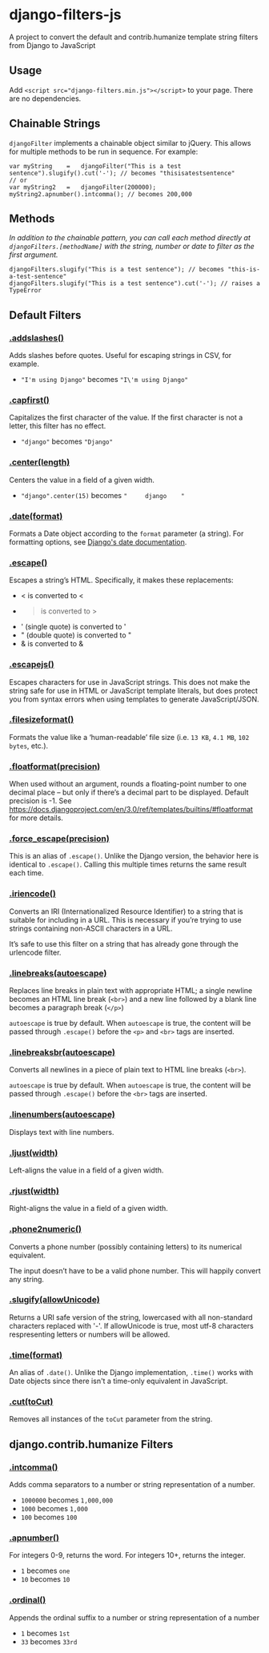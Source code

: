 # django-filters-js

A project to convert the default and contrib.humanize template string filters from Django to JavaScript

## Usage

Add `<script src="django-filters.min.js"></script>` to your page. There are no dependencies.

## Chainable Strings

`djangoFilter` implements a chainable object similar to jQuery. This allows for multiple methods to be run in sequence. For example:

    var myString    =   djangoFilter("This is a test sentence").slugify().cut('-'); // becomes "thisisatestsentence"
    // or
    var myString2   =   djangoFilter(200000);
    myString2.apnumber().intcomma(); // becomes 200,000

## Methods

_In addition to the chainable pattern, you can call each method directly at `djangoFilters.[methodName]` with the string, number or date to filter as the first argument._

    djangoFilters.slugify("This is a test sentence"); // becomes "this-is-a-test-sentence"
    djangoFilters.slugify("This is a test sentence").cut('-'); // raises a TypeError

## Default Filters

<a id="addslashes"></a>

### [.addslashes()](#addslashes)

Adds slashes before quotes. Useful for escaping strings in CSV, for example.

- `"I'm using Django"` becomes `"I\'m using Django"`

<a id="capfirst"></a>

### [.capfirst()](#capfirst)

Capitalizes the first character of the value. If the first character is not a letter, this filter has no effect.

- `"django"` becomes `"Django"`

<a id="center"></a>

### [.center(length)](#center)

Centers the value in a field of a given width.

- `"django".center(15)` becomes `"     django    "`

<a id="date"></a>

### [.date(format)](#date)

Formats a Date object according to the `format` parameter (a string). For formatting options, see [Django's date documentation](https://docs.djangoproject.com/en/latest/ref/templates/builtins/#date).

<a id="escape"></a>

### [.escape()](#escape)

Escapes a string’s HTML. Specifically, it makes these replacements:

- < is converted to &lt;
- > is converted to &gt;
- ' (single quote) is converted to &#x27;
- " (double quote) is converted to &quot;
- & is converted to &amp;

<a id="escapejs"></a>

### [.escapejs()](#escapejs)

Escapes characters for use in JavaScript strings. This does not make the string safe for use in HTML or JavaScript template literals, but does protect you from syntax errors when using templates to generate JavaScript/JSON.

<a id="filesizeformat"></a>

### [.filesizeformat()](#filesizeformat)

Formats the value like a ‘human-readable’ file size (i.e. `13 KB`, `4.1 MB`, `102 bytes`, etc.).

<a id="floatformat"></a>

### [.floatformat(precision)](#floatformat)

When used without an argument, rounds a floating-point number to one decimal place – but only if there’s a decimal part to be displayed. Default precision is -1. See https://docs.djangoproject.com/en/3.0/ref/templates/builtins/#floatformat for more details.

<a id="force_escape"></a>

### [.force_escape(precision)](#force_escape)

This is an alias of `.escape()`. Unlike the Django version, the behavior here is identical to `.escape()`. Calling this multiple times returns the same result each time.

<a id="iriencode"></a>

### [.iriencode()](#iriencode)

Converts an IRI (Internationalized Resource Identifier) to a string that is suitable for including in a URL. This is necessary if you’re trying to use strings containing non-ASCII characters in a URL.

It’s safe to use this filter on a string that has already gone through the urlencode filter.

<a id="linebreaks"></a>

### [.linebreaks(autoescape)](#linebreaks)

Replaces line breaks in plain text with appropriate HTML; a single newline becomes an HTML line break (`<br>`) and a new line followed by a blank line becomes a paragraph break (`</p>`)

`autoescape` is true by default. When `autoescape` is true, the content will be passed through `.escape()` before the `<p>` and `<br>` tags are inserted.

<a id="linebreaksbr"></a>

### [.linebreaksbr(autoescape)](#linebreaksbr)

Converts all newlines in a piece of plain text to HTML line breaks (`<br>`).

`autoescape` is true by default. When `autoescape` is true, the content will be passed through `.escape()` before the `<br>` tags are inserted.

<a id="linenumbers"></a>

### [.linenumbers(autoescape)](#linenumbers)

Displays text with line numbers.

<a id="ljust"></a>

### [.ljust(width)](#ljust)

Left-aligns the value in a field of a given width.

<a id="rjust"></a>

### [.rjust(width)](#rjust)

Right-aligns the value in a field of a given width.

<a id="phone2numeric"></a>

### [.phone2numeric()](#phone2numeric)

Converts a phone number (possibly containing letters) to its numerical equivalent.

The input doesn’t have to be a valid phone number. This will happily convert any string.

<a id="slugify"></a>

### [.slugify(allowUnicode)](#slugify)

Returns a URI safe version of the string, lowercased with all non-standard characters replaced with '-'. If allowUnicode is true, most utf-8 characters respresenting letters or numbers will be allowed.

<a id="time"></a>

### [.time(format)](#time)

An alias of `.date()`. Unlike the Django implementation, `.time()` works with Date objects since there isn't a time-only equivalent in JavaScript.

<a id="cut"></a>

### [.cut(toCut)](#cut)

Removes all instances of the `toCut` parameter from the string.

## django.contrib.humanize Filters

<a id="intcomma"></a>

### [.intcomma()](#intcomma)

Adds comma separators to a number or string representation of a number.

- `1000000` becomes `1,000,000`
- `1000` becomes `1,000`
- `100` becomes `100`

<a id="apnumber"></a>

### [.apnumber()](#apnumber)

For integers 0-9, returns the word. For integers 10+, returns the integer.

- `1` becomes `one`
- `10` becomes `10`

<a id="ordinal"></a>

### [.ordinal()](#ordinal)

Appends the ordinal suffix to a number or string representation of a number

- `1` becomes `1st`
- `33` becomes `33rd`
